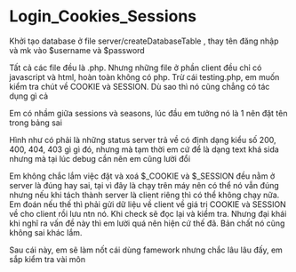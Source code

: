 # Login_Cookies_Sessions
Khởi tạo database ở file server/createDatabaseTable , thay tên đăng nhập và mk vào $username và $password

Tất cả các file đều là .php. Nhưng những file ở phần client đều chỉ có javascript và html, hoàn toàn không có php. Trừ cái testing.php, em muốn kiểm tra chút về COOKIE và SESSION. Dù sao thì nó cũng chẳng có tác dụng gì cả

Em có nhầm giữa sessions và seasons, lúc đầu em tưởng nó là 1 nên đặt tên trong bảng sai

Hình như có phải là những status server trả về có định dạng kiểu số 200, 400, 404, 403 gì gì đó, nhưng mà tạm thời em cứ để là dạng text khá sida nhưng mà tại lúc debug cần nên em cũng lười đổi

Em không chắc lắm việc đặt và xoá $_COOKIE và $_SESSION đều nằm ở server là đúng hay sai, tại vì đây là chạy trên máy nên có thể nó vẫn đúng nhưng nếu khi tách thành server là client riêng thì có thể không chạy nữa. Em đoán nếu thế thì phải gửi dữ liệu về client về giá trị COOKIE và SESSION về cho client rồi lưu ntn nó. Khi check sẽ đọc lại và kiểm tra. Nhưng đại khái khi nghĩ ra vấn đề này thì em lười quá nên hiện cứ thế đã. Bản chất nó cũng không sai khác lắm.

Sau cái này, em sẽ làm nốt cái dùng famework nhưng chắc lâu lâu đấy, em sắp kiểm tra vài môn
